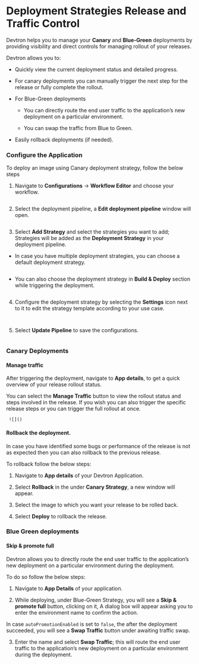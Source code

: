 # Deployment Strategies Release and Traffic Control

Devtron helps you to manage your **Canary** and **Blue-Green** deployments by providing visibility and direct controls for managing rollout of your releases.

Devtron allows you to:

* Quickly view the current deployment status and detailed progress.

* For canary deployments you can manually trigger the next step for the release or fully complete the rollout.

* For Blue-Green deployments 

     * You can directly route the end user traffic to the application’s new deployment on a particular environment.

     * You can swap the traffic from Blue to Green.

* Easily rollback deployments (if needed).

### Configure the Application

To deploy an image using Canary deployment strategy, follow the below steps

1. Navigate to **Configurations** → **Workflow Editor** and choose your workflow.

     ![]()

2. Select the deployment pipeline, a **Edit deployment pipeline** window will open.

     ![]()

3. Select **Add Strategy** and select the strategies you want to add; Strategies will be added as the **Deployment Strategy** in your deployment pipeline.

 * In case you have multiple deployment strategies, you can choose a default deployment strategy.

     ![]()
 
 * You can also choose the deployment strategy in **Build & Deploy** section while triggering the deployment.

     ![]()

4. Configure the deployment strategy by selecting the **Settings** icon next to it to edit the strategy template according to your use case.

     ![]()

     ![]()

5. Select **Update Pipeline** to save the configurations.

     ![]()

### Canary Deployments

#### Manage traffic

After triggering the deployment, navigate to **App details**, to get a quick overview of your release rollout status.

You can select the **Manage Traffic** button to view the rollout status and steps involved in the release. If you wish you can also trigger the specific release steps or you can trigger the full rollout at once.

     ![]()

#### Rollback the deployment.

In case you have identified some bugs or performance of the release is not as expected then you can also rollback to the previous release.

To rollback follow the below steps:

1. Navigate to **App details** of your Devtron Application.

2. Select **Rollback** in the under **Canary Strategy**, a new window will appear.

3. Select the image to which you want your release to be rolled back.

4. Select **Deploy** to rollback the release.


### Blue Green deployments

#### Skip & promote full

Devtron allows you to directly route the end user traffic to the application’s new deployment on a particular environment during the deployment.

To do so follow the below steps:

1. Navigate to **App Details** of your application.

2. While deploying, under Blue-Green Strategy, you will see a **Skip & promote full** button, clicking on it, A dialog box will appear asking you to enter the environment name to confirm the action.

In case `autoPromotionEnabled` is set to `false`, the after the deployment succeeded, you will see a **Swap Traffic** button under awaiting traffic swap.

3. Enter the name and select **Swap Traffic**; this will route the end user traffic to the application’s new deployment on a particular environment during the deployment.